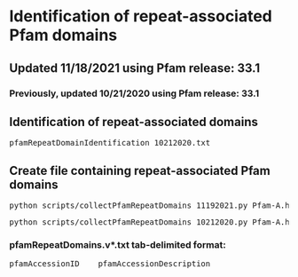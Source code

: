 # Identification of repeat-associated Pfam domains

## Updated 11/18/2021 using Pfam release: 33.1
### Previously, updated 10/21/2020 using Pfam release: 33.1

## Identification of repeat-associated domains
<pre>pfamRepeatDomainIdentification_10212020.txt</pre>

## Create file containing repeat-associated Pfam domains
<pre>python scripts/collectPfamRepeatDomains_11192021.py Pfam-A.hmm > pfamRepeatDomains.v6.txt</pre>
<pre>python scripts/collectPfamRepeatDomains_10212020.py Pfam-A.hmm > pfamRepeatDomains.v2.txt</pre>

### pfamRepeatDomains.v*.txt tab-delimited format:
<pre>pfamAccessionID	pfamAccessionDescription</pre>

